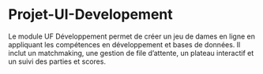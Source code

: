 # Projet-UI-Developement
Le module UF Développement permet de créer un jeu de dames en ligne en appliquant les compétences en développement et bases de données. Il inclut un matchmaking, une gestion de file d’attente, un plateau interactif et un suivi des parties et scores.
